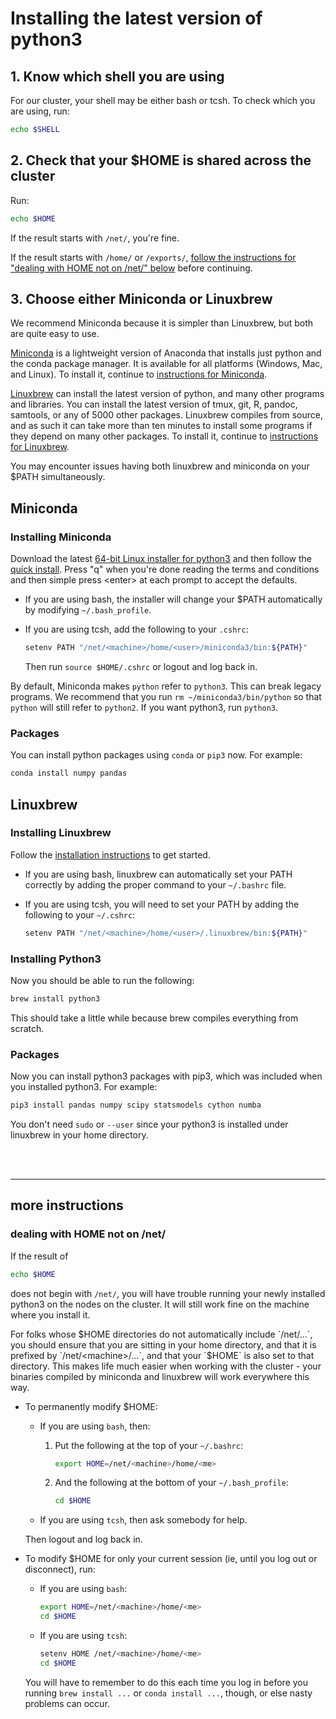 # Installing the latest version of python3

## 1. Know which shell you are using

For our cluster, your shell may be either bash or tcsh. To check which you are using, run:

```bash
echo $SHELL
```

## 2. Check that your $HOME is shared across the cluster

Run:

```bash
echo $HOME
```

If the result starts with `/net/`, you're fine.

If the result starts with `/home/` or `/exports/`, [follow the instructions for "dealing with HOME not on /net/" below](#dealing-with-home-not-on-net) before continuing.

## 3. Choose either Miniconda or Linuxbrew

We recommend Miniconda because it is simpler than Linuxbrew, but both are quite easy to use.

[Miniconda](https://conda.io/miniconda.html) is a lightweight version of Anaconda that installs just python and the conda package manager.
It is available for all platforms (Windows, Mac, and Linux).
To install it, continue to [instructions for Miniconda](#miniconda).

[Linuxbrew](http://linuxbrew.sh/) can install the latest version of python, 
and many other programs and libraries.
You can install the latest version of tmux, git, R, pandoc, samtools, or any of 5000 other packages.
Linuxbrew compiles from source, and as such it can take more than ten minutes to install some programs if they depend on many other packages.
To install it, continue to [instructions for Linuxbrew](#linuxbrew).

You may encounter issues having both linuxbrew and miniconda on your
$PATH simultaneously.


## Miniconda

### Installing Miniconda

Download the latest [64-bit Linux installer for python3](https://repo.continuum.io/miniconda/Miniconda3-latest-Linux-x86_64.sh)
and then follow the [quick install](https://conda.io/docs/install/quick.html#linux-miniconda-install).
Press "q" when you're done reading the terms and conditions and then simple press &lt;enter&gt; at each prompt to accept the defaults.


- If you are using bash, the installer will change your $PATH automatically by modifying `~/.bash_profile`.

- If you are using tcsh, add the following to your `.cshrc`:

    ```bash
    setenv PATH "/net/<machine>/home/<user>/miniconda3/bin:${PATH}"
    ```

    Then run `source $HOME/.cshrc` or logout and log back in.

By default, Miniconda makes `python` refer to `python3`.  This can break legacy programs.
We recommend that you run `rm ~/miniconda3/bin/python` so that `python` will still refer to `python2`.
If you want python3, run `python3`.

### Packages

You can install python packages using `conda` or `pip3` now. For example:

```bash
conda install numpy pandas
```

## Linuxbrew

### Installing Linuxbrew

Follow the [installation
instructions](http://linuxbrew.sh/#install-linuxbrew) to get started.

- If you are using bash, linuxbrew can automatically set your PATH
correctly by adding the proper command to your `~/.bashrc` file.

- If you are using tcsh, you will need to set your PATH by adding the
following to your `~/.cshrc`:

    ```bash
    setenv PATH "/net/<machine>/home/<user>/.linuxbrew/bin:${PATH}"
    ```

### Installing Python3

Now you should be able to run the following:

```bash
brew install python3
```

This should take a little while because brew compiles everything from scratch.

### Packages

Now you can install python3 packages with pip3, which was included when
you installed python3. For example:

```bash
pip3 install pandas numpy scipy statsmodels cython numba
```

You don't need `sudo` or `--user` since your python3 is installed under
linuxbrew in your home directory.

<br>

<br>

---

## more instructions

### dealing with HOME not on /net/

If the result of

```bash
echo $HOME
```

does not begin with `/net/`, you will have trouble running your newly
installed python3 on the nodes on the cluster. It will still work fine
on the machine where you install it.

For folks whose $HOME directories do not automatically include
`/net/...`, you should ensure that you are sitting in your home
directory, and that it is prefixed by `/net/<machine>/...`, and that
your `$HOME` is also set to that directory. This makes life much easier
when working with the cluster - your binaries compiled by miniconda and linuxbrew will
work everywhere this way.

- To permanently modify $HOME:

    - If you are using `bash`, then:

        1. Put the following at the top of your `~/.bashrc`:

            ```bash
            export HOME=/net/<machine>/home/<me>
            ```

        2. And the following at the bottom of your `~/.bash_profile`:

            ```bash
            cd $HOME
            ```

    - If you are using `tcsh`, then ask somebody for help.

    Then logout and log back in.

- To modify $HOME for only your current session (ie, until you log out or disconnect), run:

    - If you are using `bash`:

        ```bash
        export HOME=/net/<machine>/home/<me>
        cd $HOME
        ```

    - If you are using `tcsh`:

        ```bash
        setenv HOME /net/<machine>/home/<me>
        cd $HOME
        ```

    You will have to remember to do this each time you log in before you running `brew install ...` or `conda install ...`, though, or else nasty problems can occur.


